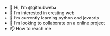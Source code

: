 - 👋 Hi, I’m @githubweba
- 👀 I’m interested in creating web
- 🌱 I’m currently learning python and javasrip
- 💞️ I’m looking to collaborate on a online project
- 📫 How to reach me  

<!---
githubweba/githubweba is a ✨ special ✨ repository because its `README.md` (this file) appears on your GitHub profile.
You can click the Preview link to take a look at your changes.
--->
